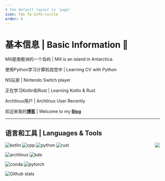 ```yaml
---
# the default layout is 'page'
icon: fas fa-info-circle
order: 4
---
```


# 基本信息 | Basic Information 👋

Mill是南极洲的一个岛屿  | Mill is an island in Antarctica.

使用Python学习计算机视觉中  | Learning CV with Python

NS玩家  | Nintendo Switch player

正在学习Kotlin和Rust  | Learning Kotlin & Rust

Archlinux用户  | Archlinux User Recently

欢迎来我的[**博客**](http://mill413.github.io/)  | Welcome to my [**Blog**](http://mill413.github.io/)

----------------------

## 语言和工具  | Languages & Tools

<a href="https://github.com/anuraghazra/github-readme-stats"><img align="right" src="https://github-readme-stats.vercel.app/api/top-langs/?username=mill413&hide=HTML,css,php&layout=compact&show_icons=true"></a>

![kotlin](https://img.shields.io/badge/-Kotlin-purple?style=flat-square&logo=Kotlin&logoColor=fff)
![cpp](https://img.shields.io/badge/-C++-darkblue?style=flat-square&logo=C%2B%2B&logoColor=fff)
![python](https://img.shields.io/badge/-Python-yellow?style=flat-square&logo=Python&logoColor=fff)
![rust](https://img.shields.io/badge/-Rust-black?style=flat-square&logo=Rust&logoColor=fff)

![archlinux](https://img.shields.io/badge/-ArchLinux-blue?style=flat-square&logo=archlinux&logoColor=fff)
![kde](https://img.shields.io/badge/-KDE-blue?style=flat-square&logo=kde&logoColor=fff)

![conda](https://img.shields.io/badge/-Anaconda-green?style=flat-square&logo=Anaconda&logoColor=fff)
![pytorch](https://img.shields.io/badge/-PyTorch-orange?style=flat-square&logo=pytorch&logoColor=fff)

![Github stats](https://github-readme-stats.vercel.app/api?theme=vue&include_all_commits=true&username=Mill413&show_icons=true&hide_border=true)
